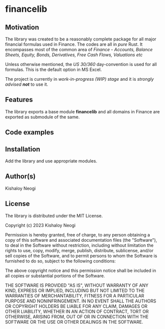 # financelib

## Motivation
The library was created to be a reasonably complete package for all major financial formulas used in Finance. The codes are all in *pure* Rust. It encompasses most of the common area of *Finance* - *Accounts, Balance Sheets, Equity, Bonds, Derivatives, Free Cash Flows, Valuations etc*

Unless otherwise mentioned, the *US 30/360* day-convention is used for all formulas. This is the default option in MS Excel. 

The project is currently in *work-in-progress (WIP) stage* and it is *strongly advised **not*** to use it.

## Features
The library exports a base module **financelib** and all domains in Finance are exported as submodule of the same. 

## Code examples


## Installation
Add the library and use appropriate modules. 

## Author(s)
Kishaloy Neogi

## License
The library is distributed under the MIT License.

Copyright (c) 2023 Kishaloy Neogi

Permission is hereby granted, free of charge, to any person obtaining a copy
of this software and associated documentation files (the "Software"), to deal
in the Software without restriction, including without limitation the rights
to use, copy, modify, merge, publish, distribute, sublicense, and/or sell
copies of the Software, and to permit persons to whom the Software is
furnished to do so, subject to the following conditions:

The above copyright notice and this permission notice shall be included in all
copies or substantial portions of the Software.

THE SOFTWARE IS PROVIDED "AS IS", WITHOUT WARRANTY OF ANY KIND, EXPRESS OR
IMPLIED, INCLUDING BUT NOT LIMITED TO THE WARRANTIES OF MERCHANTABILITY,
FITNESS FOR A PARTICULAR PURPOSE AND NONINFRINGEMENT. IN NO EVENT SHALL THE
AUTHORS OR COPYRIGHT HOLDERS BE LIABLE FOR ANY CLAIM, DAMAGES OR OTHER
LIABILITY, WHETHER IN AN ACTION OF CONTRACT, TORT OR OTHERWISE, ARISING FROM,
OUT OF OR IN CONNECTION WITH THE SOFTWARE OR THE USE OR OTHER DEALINGS IN THE
SOFTWARE.


